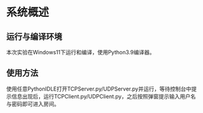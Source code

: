 # 系统概述
## 运行与编译环境 
本次实验在Windows11下运行和编译，使用Python3.9编译器。
## 使用方法
使用任意PythonIDLE打开TCPServer.py/UDPServer.py并运行，等待控制台中提示信息出现后，运行TCPClient.py/UDPClient.py，之后按照弹窗提示输入用户名与密码即可进入房间。
